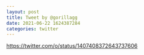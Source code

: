```yaml
--- 
layout: post 
title: Tweet by @gorillagg 
date: 2021-06-22 1624387284 
categories: twitter 
--- 
```

https://twitter.com/o/status/1407408372643737606